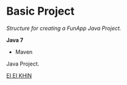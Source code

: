 # Basic Project

*Structure for creating a FunApp Java Project.*

**Java 7**

* Maven

Java Project.

[EI EI KHIN](https://gitgub.com/eekhin/)
